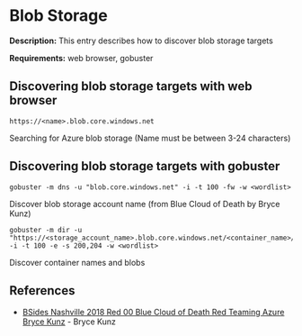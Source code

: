# Blob Storage

**Description:** This entry describes how to discover blob storage targets

**Requirements:** web browser, gobuster

## Discovering blob storage targets with web browser

```
https://<name>.blob.core.windows.net
```

Searching for Azure blob storage (Name must be between 3-24 characters)

## Discovering blob storage targets with gobuster

```
gobuster -m dns -u "blob.core.windows.net" -i -t 100 -fw -w <wordlist>
```

Discover blob storage account name (from Blue Cloud of Death by Bryce Kunz)

```
gobuster -m dir -u "https://<storage_account_name>.blob.core.windows.net/<container_name>/<blobname>" -i -t 100 -e -s 200,204 -w <wordlist>
```

Discover container names and blobs

## References
* [BSides Nashville 2018 Red 00 Blue Cloud of Death Red Teaming Azure Bryce Kunz](https://www.youtube.com/watch?v=DPcMuRP3P7A) - Bryce Kunz
